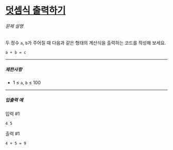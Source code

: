 # [덧셈식 출력하기](https://school.programmers.co.kr/learn/courses/30/lessons/181947)


###### 문제 설명


두 정수 `a`, `b`가 주어질 때 다음과 같은 형태의 계산식을 출력하는 코드를 작성해 보세요.



```
a + b = c

```



---


##### 제한사항


* 1 ≤ `a`, `b` ≤ 100




---


##### 입출력 예


입력 \#1



```
4 5

```

출력 \#1



```
4 + 5 = 9

```

